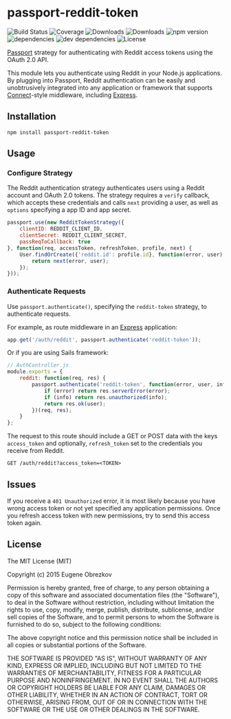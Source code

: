 # passport-reddit-token

![Build Status](https://img.shields.io/travis/ghaiklor/passport-reddit-token.svg)
![Coverage](https://img.shields.io/coveralls/ghaiklor/passport-reddit-token.svg)
![Downloads](https://img.shields.io/npm/dm/passport-reddit-token.svg)
![Downloads](https://img.shields.io/npm/dt/passport-reddit-token.svg)
![npm version](https://img.shields.io/npm/v/passport-reddit-token.svg)
![dependencies](https://img.shields.io/david/ghaiklor/passport-reddit-token.svg)
![dev dependencies](https://img.shields.io/david/dev/ghaiklor/passport-reddit-token.svg)
![License](https://img.shields.io/npm/l/passport-reddit-token.svg)

[Passport](http://passportjs.org/) strategy for authenticating with Reddit access tokens using the OAuth 2.0 API.

This module lets you authenticate using Reddit in your Node.js applications.
By plugging into Passport, Reddit authentication can be easily and unobtrusively integrated into any application or framework that supports [Connect](http://www.senchalabs.org/connect/)-style middleware, including [Express](http://expressjs.com/).

## Installation

```shell
npm install passport-reddit-token
```

## Usage

### Configure Strategy

The Reddit authentication strategy authenticates users using a Reddit account and OAuth 2.0 tokens.
The strategy requires a `verify` callback, which accepts these credentials and calls `next` providing a user, as well as `options` specifying a app ID and app secret.

```javascript
passport.use(new RedditTokenStrategy({
    clientID: REDDIT_CLIENT_ID,
    clientSecret: REDDIT_CLIENT_SECRET,
    passReqToCallback: true
}, function(req, accessToken, refreshToken, profile, next) {
    User.findOrCreate({'reddit.id': profile.id}, function(error, user) {
        return next(error, user);
    });
}));
```

### Authenticate Requests

Use `passport.authenticate()`, specifying the `reddit-token` strategy, to authenticate requests.

For example, as route middleware in an [Express](http://expressjs.com/) application:

```javascript
app.get('/auth/reddit', passport.authenticate('reddit-token'));
```

Or if you are using Sails framework:

```javascript
// AuthController.js
module.exports = {
    reddit: function(req, res) {
        passport.authenticate('reddit-token', function(error, user, info) {
            if (error) return res.serverError(error);
            if (info) return res.unauthorized(info);
            return res.ok(user);
        })(req, res);
    }
};
```

The request to this route should include a GET or POST data with the keys `access_token` and optionally, `refresh_token` set to the credentials you receive from Reddit.

```
GET /auth/reddit?access_token=<TOKEN>
```

## Issues

If you receive a `401 Unauthorized` error, it is most likely because you have wrong access token or not yet specified any application permissions.
Once you refresh access token with new permissions, try to send this access token again.

## License

The MIT License (MIT)

Copyright (c) 2015 Eugene Obrezkov

Permission is hereby granted, free of charge, to any person obtaining a copy
of this software and associated documentation files (the "Software"), to deal
in the Software without restriction, including without limitation the rights
to use, copy, modify, merge, publish, distribute, sublicense, and/or sell
copies of the Software, and to permit persons to whom the Software is
furnished to do so, subject to the following conditions:

The above copyright notice and this permission notice shall be included in all
copies or substantial portions of the Software.

THE SOFTWARE IS PROVIDED "AS IS", WITHOUT WARRANTY OF ANY KIND, EXPRESS OR
IMPLIED, INCLUDING BUT NOT LIMITED TO THE WARRANTIES OF MERCHANTABILITY,
FITNESS FOR A PARTICULAR PURPOSE AND NONINFRINGEMENT. IN NO EVENT SHALL THE
AUTHORS OR COPYRIGHT HOLDERS BE LIABLE FOR ANY CLAIM, DAMAGES OR OTHER
LIABILITY, WHETHER IN AN ACTION OF CONTRACT, TORT OR OTHERWISE, ARISING FROM,
OUT OF OR IN CONNECTION WITH THE SOFTWARE OR THE USE OR OTHER DEALINGS IN THE
SOFTWARE.
